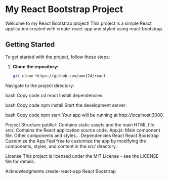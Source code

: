 
# My React Bootstrap Project

Welcome to my React Bootstrap project! This project is a simple React application created with create-react-app and styled using react-bootstrap.

## Getting Started

To get started with the project, follow these steps:

1. **Clone the repository:**

   ```bash
   git clone https://github.com/amn124/react
Navigate to the project directory:

bash
Copy code
cd react
Install dependencies:

bash
Copy code
npm install
Start the development server:

bash
Copy code
npm start
Your app will be running at http://localhost:3000.

Project Structure
public/: Contains static assets and the main HTML file.
src/: Contains the React application source code.
App.js: Main component file.
Other components and styles...
Dependencies
React
React Bootstrap
Customize the App
Feel free to customize the app by modifying the components, styles, and content in the src/ directory.

License
This project is licensed under the MIT License - see the LICENSE file for details.

Acknowledgments
create-react-app
React Bootstrap
